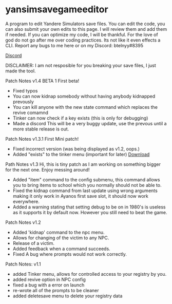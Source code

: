 # yansimsavegameeditor
A program to edit Yandere Simulators save files.
You can edit the code, you can also submit your own edits to this page. I will review them and add them if needed.
If you can optimize my code, I will be thankful.
For the love of god do not go after me over coding practices. Its not like it even effects a CLI.
Report any bugs to me here or on my Discord: btelnyy#8395

[Discord](https://discord.gg/P22tFkjTm3)

DISCLAIMER: I am not resposible for you breaking your save files, I just made the tool.

Patch Notes v1.4 BETA 1
First beta! 
* Fixed typos
* You can now kidnap somebody without having anybody kidnapped prevously
* You can kill anyone with the new state command which replaces the revive comamnd
* Tinker can now check if a key exists (this is only for debugging)
* Made a discord 
This will be a very buggy update, use the prevous until a more stable release is out.


Patch Notes v1.3.1
First Mini patch!
* Fixed incorrect version (was being displayed as v1.2, oops.)
* Added "exists" to the tinker menu (important for later)
[Download](https://github.com/BTELNYY/yansimsavegameeditor/releases/download/v1.3.1/yansim.save.game.edit.v1.3.1.exe)

Path Notes v1.3
Hi, this is tiny patch as I am working on something bigger for the next one. Enjoy messing around!
* Added "item" command to the config submenu, this command allows you to bring items to school which you normally should not be able to.
* Fixed the kidnap command from last update using wrong arguments making it only work in Ayanos first save slot, it should now work everywhere.
* Added a warning stating that setting debug to be on in 1980's is useless as it supports it by default now. However you still need to beat the game.

Patch Notes v1.2
* Added 'kidnap' command to the npc menu.
 * Allows for changing of the victim to any NPC.
 * Release of a victim.
* Added feedback when a command succeeds.
* Fixed A bug where prompts would not work correctly.

Patch Notes: v1.1
* added Tinker menu, allows for controlled access to your registry by you.
* added revive option in NPC config
* fixed a bug with a error on launch
* re-wrote all of the prompts to be cleaner
* added deletesave menu to delete your registry data
